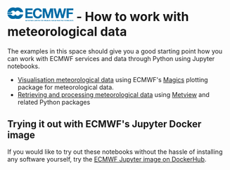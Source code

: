 # <img src="logo.png" width="150"> - How to work with meteorological data

The examples in this space should give you a good starting point how you can work with ECMWF services and data through Python using Jupyter notebooks. 

* [Visualisation meteorological data](visualisation) using ECMWF's [Magics](https://software.ecmwf.int/magics) plotting package for meteorological data.
* [Retrieving and processing meteorological data](processing) using [Metview](https://software.ecmwf.int/metview) and related Python packages

## Trying it out with ECMWF's Jupyter Docker image

If you would like to try out these notebooks without the hassle of installing any software yourself, try the [ECMWF Jupyter image on DockerHub](https://hub.docker.com/r/ecmwf/jupyter-notebook/). 
